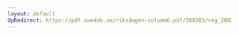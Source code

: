 ```yaml
---
layout: default
UpRedirect: https://pdf.swedeb.se/riksdagen-volumeG-pdf/200203/reg_200203/reg_200203_0123.pdf
---
```

